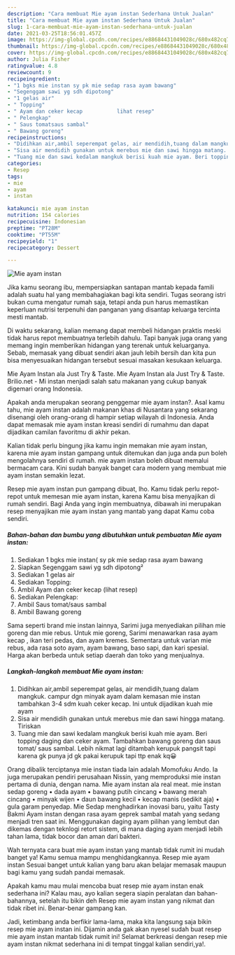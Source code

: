 ```yaml
---
description: "Cara membuat Mie ayam instan Sederhana Untuk Jualan"
title: "Cara membuat Mie ayam instan Sederhana Untuk Jualan"
slug: 1-cara-membuat-mie-ayam-instan-sederhana-untuk-jualan
date: 2021-03-25T18:56:01.457Z
image: https://img-global.cpcdn.com/recipes/e88684431049028c/680x482cq70/mie-ayam-instan-foto-resep-utama.jpg
thumbnail: https://img-global.cpcdn.com/recipes/e88684431049028c/680x482cq70/mie-ayam-instan-foto-resep-utama.jpg
cover: https://img-global.cpcdn.com/recipes/e88684431049028c/680x482cq70/mie-ayam-instan-foto-resep-utama.jpg
author: Julia Fisher
ratingvalue: 4.8
reviewcount: 9
recipeingredient:
- "1 bgks mie instan sy pk mie sedap rasa ayam bawang"
- "Segenggam sawi yg sdh dipotong"
- "1 gelas air"
- " Topping"
- " Ayam dan ceker kecap           lihat resep"
- " Pelengkap"
- " Saus tomatsaus sambal"
- " Bawang goreng"
recipeinstructions:
- "Didihkan air,ambil seperempat gelas, air mendidih,tuang dalam mangkuk. campur dgn minyak ayam dalam kemasan mie instan tambahkan 3-4 sdm kuah ceker kecap. Ini untuk dijadikan kuah mie ayam"
- "Sisa air mendidih gunakan untuk merebus mie dan sawi hingga matang. Tiriskan"
- "Tuang mie dan sawi kedalam mangkuk berisi kuah mie ayam. Beri topping daging dan ceker ayam. Tambahkan bawang goreng dan saus tomat/ saus sambal. Lebih nikmat lagi ditambah kerupuk pangsit tapi karena gk punya jd gk pakai kerupuk tapi ttp enak kq😀"
categories:
- Resep
tags:
- mie
- ayam
- instan

katakunci: mie ayam instan 
nutrition: 154 calories
recipecuisine: Indonesian
preptime: "PT28M"
cooktime: "PT55M"
recipeyield: "1"
recipecategory: Dessert

---
```



![Mie ayam instan](https://img-global.cpcdn.com/recipes/e88684431049028c/680x482cq70/mie-ayam-instan-foto-resep-utama.jpg)

Jika kamu seorang ibu, mempersiapkan santapan mantab kepada famili adalah suatu hal yang membahagiakan bagi kita sendiri. Tugas seorang istri bukan cuma mengatur rumah saja, tetapi anda pun harus memastikan keperluan nutrisi terpenuhi dan panganan yang disantap keluarga tercinta mesti mantab.

Di waktu  sekarang, kalian memang dapat membeli hidangan praktis meski tidak harus repot membuatnya terlebih dahulu. Tapi banyak juga orang yang memang ingin memberikan hidangan yang terenak untuk keluarganya. Sebab, memasak yang dibuat sendiri akan jauh lebih bersih dan kita pun bisa menyesuaikan hidangan tersebut sesuai masakan kesukaan keluarga. 

Mie Ayam Instan ala Just Try &amp; Taste. Mie Ayam Instan ala Just Try &amp; Taste. Brilio.net - Mi instan menjadi salah satu makanan yang cukup banyak digemari orang Indonesia.

Apakah anda merupakan seorang penggemar mie ayam instan?. Asal kamu tahu, mie ayam instan adalah makanan khas di Nusantara yang sekarang disenangi oleh orang-orang di hampir setiap wilayah di Indonesia. Anda dapat memasak mie ayam instan kreasi sendiri di rumahmu dan dapat dijadikan camilan favoritmu di akhir pekan.

Kalian tidak perlu bingung jika kamu ingin memakan mie ayam instan, karena mie ayam instan gampang untuk ditemukan dan juga anda pun boleh mengolahnya sendiri di rumah. mie ayam instan boleh dibuat memalui bermacam cara. Kini sudah banyak banget cara modern yang membuat mie ayam instan semakin lezat.

Resep mie ayam instan pun gampang dibuat, lho. Kamu tidak perlu repot-repot untuk memesan mie ayam instan, karena Kamu bisa menyajikan di rumah sendiri. Bagi Anda yang ingin membuatnya, dibawah ini merupakan resep menyajikan mie ayam instan yang mantab yang dapat Kamu coba sendiri.

<!--inarticleads1-->

##### Bahan-bahan dan bumbu yang dibutuhkan untuk pembuatan Mie ayam instan:

1. Sediakan 1 bgks mie instan( sy pk mie sedap rasa ayam bawang
1. Siapkan Segenggam sawi yg sdh dipotong²
1. Sediakan 1 gelas air
1. Sediakan  Topping:
1. Ambil  Ayam dan ceker kecap           (lihat resep)
1. Sediakan  Pelengkap:
1. Ambil  Saus tomat/saus sambal
1. Ambil  Bawang goreng


Sama seperti brand mie instan lainnya, Sarimi juga menyediakan pilihan mie goreng dan mie rebus. Untuk mie goreng, Sarimi menawarkan rasa ayam kecap , ikan teri pedas, dan ayam kremes. Sementara untuk varian mie rebus, ada rasa soto ayam, ayam bawang, baso sapi, dan kari spesial. Harga akan berbeda untuk setiap daerah dan toko yang menjualnya. 

<!--inarticleads2-->

##### Langkah-langkah membuat Mie ayam instan:

1. Didihkan air,ambil seperempat gelas, air mendidih,tuang dalam mangkuk. campur dgn minyak ayam dalam kemasan mie instan tambahkan 3-4 sdm kuah ceker kecap. Ini untuk dijadikan kuah mie ayam
1. Sisa air mendidih gunakan untuk merebus mie dan sawi hingga matang. Tiriskan
1. Tuang mie dan sawi kedalam mangkuk berisi kuah mie ayam. Beri topping daging dan ceker ayam. Tambahkan bawang goreng dan saus tomat/ saus sambal. Lebih nikmat lagi ditambah kerupuk pangsit tapi karena gk punya jd gk pakai kerupuk tapi ttp enak kq😀


Orang dibalik terciptanya mie instan tiada lain adalah Momofuku Ando. Ia juga merupakan pendiri perusahaan Nissin, yang memproduksi mie instan pertama di dunia, dengan nama. Mie ayam instan ala real meat. mie instan sedap goreng • dada ayam • bawang putih cincang • bawang merah cincang • minyak wijen • daun bawang kecil • kecap manis (sedikit aja) • gula garam penyedap. Mie Sedap menghadirkan inovasi baru, yaitu Tasty Bakmi Ayam instan dengan rasa ayam geprek sambal matah yang sedang menjadi tren saat ini. Menggunakan daging ayam pilihan yang lembut dan dikemas dengan teknlogi retort sistem, di mana daging ayam menjadi lebih tahan lama, tidak bocor dan aman dari bakteri. 

Wah ternyata cara buat mie ayam instan yang mantab tidak rumit ini mudah banget ya! Kamu semua mampu menghidangkannya. Resep mie ayam instan Sesuai banget untuk kalian yang baru akan belajar memasak maupun bagi kamu yang sudah pandai memasak.

Apakah kamu mau mulai mencoba buat resep mie ayam instan enak sederhana ini? Kalau mau, ayo kalian segera siapin peralatan dan bahan-bahannya, setelah itu bikin deh Resep mie ayam instan yang nikmat dan tidak ribet ini. Benar-benar gampang kan. 

Jadi, ketimbang anda berfikir lama-lama, maka kita langsung saja bikin resep mie ayam instan ini. Dijamin anda gak akan nyesel sudah buat resep mie ayam instan mantab tidak rumit ini! Selamat berkreasi dengan resep mie ayam instan nikmat sederhana ini di tempat tinggal kalian sendiri,ya!.

